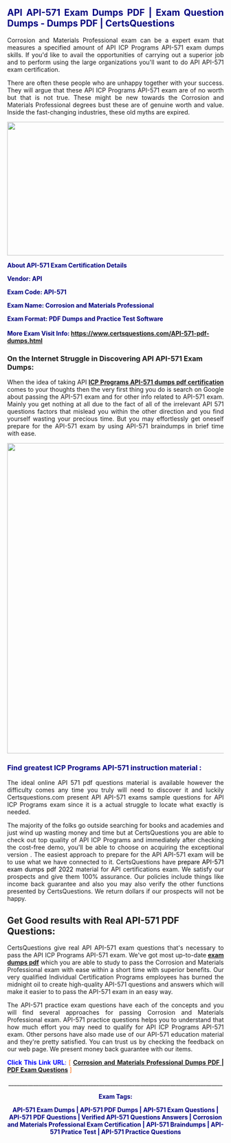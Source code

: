 <h2 style="text-align: justify;"><span style="color: #000080;">API API-571 Exam Dumps PDF | Exam Question Dumps - Dumps PDF | CertsQuestions</span></h2>
<p style="text-align: justify;">Corrosion and Materials Professional exam can be a expert exam that measures a specified amount of API ICP Programs API-571 exam dumps skills. If you'd like to avail the opportunities of carrying out a superior job and to perform using the large organizations you'll want to do API API-571 exam certification.</p>
<p style="text-align: justify;">There are often these people who are unhappy together with your success. They will argue that these API ICP Programs API-571 exam are of no worth but that is not true. These might be new towards the Corrosion and Materials Professional degrees bust these are of genuine worth and value. Inside the fast-changing industries, these old myths are expired.</p>
<p><img style="display: block; margin-left: auto; margin-right: auto;" src="https://i.imgur.com/eaP4ae9.png" width="840" height="310" /></p>
<p><span style="color: #000080;"><strong>About API-571 Exam Certification Details</strong></span></p>
<p><span style="color: #000080;"><strong>Vendor: API<br /></strong></span></p>
<p><span style="color: #000080;"><strong>Exam Code: API-571</strong></span></p>
<p><span style="color: #000080;"><strong>Exam Name: Corrosion and Materials Professional</strong></span></p>
<p><span style="color: #000080;"><strong>Exam Format: PDF Dumps and Practice Test Software<br /><br />More Exam Visit Info: <span style="color: #ff6600;"><a href="https://www.certsquestions.com/API-571-pdf-dumps.html">https://www.certsquestions.com/API-571-pdf-dumps.html</a></span></strong></span></p>
<h3>On the Internet Struggle in Discovering API API-571 Exam Dumps:</h3>
<p style="text-align: justify;">When the idea of taking API <a href="https://www.certsquestions.com/API-571-pdf-dumps.html"><strong>ICP Programs API-571 dumps pdf certification</strong></a> comes to your thoughts then the very first thing you do is search on Google about passing the API-571 exam and for other info related to API-571 exam. Mainly you get nothing at all due to the fact of all of the irrelevant API 571 questions factors that mislead you within the other direction and you find yourself wasting your precious time. But you may effortlessly get oneself prepare for the API-571 exam by using API-571 braindumps in brief time with ease.</p>
<p><a href="https://www.certsquestions.com/API-571-pdf-dumps.html"><img style="display: block; margin-left: auto; margin-right: auto;" src="https://i.imgur.com/pxhoKQ2.png" width="720" /></a></p>
<h3><span style="color: #000080;">Find greatest ICP Programs API-571 instruction material :</span></h3>
<p style="text-align: justify;">The ideal online API 571 pdf questions material is available however the difficulty comes any time you truly will need to discover it and luckily Certsquestions.com present API API-571 exams sample questions for API ICP Programs exam since it is a actual struggle to locate what exactly is needed.</p>
<p style="text-align: justify;">The majority of the folks go outside searching for books and academies and just wind up wasting money and time but at CertsQuestions you are able to check out top quality of API ICP Programs and immediately after checking the cost-free demo, you'll be able to choose on acquiring the exceptional version . The easiest approach to prepare for the API API-571 exam will be to use what we have connected to it. CertsQuestions have <span style="color: #000000;">prepare API-571 exam dumps pdf 2022</span> material for API certifications exam. We satisfy our prospects and give them 100% assurance. Our policies include things like income back guarantee and also you may also verify the other functions presented by CertsQuestions. We return dollars if our prospects will not be happy.</p>
<h2>Get Good results with Real API-571 PDF Questions:</h2>
<p style="text-align: justify;">CertsQuestions give real API API-571 exam questions that's necessary to pass the API ICP Programs API-571 exam. We've got most up-to-date<strong>&nbsp;<a href="https://www.certsquestions.com/">exam dumps pdf</a></strong>&nbsp;which you are able to study to pass the Corrosion and Materials Professional exam with ease within a short time with superior benefits. Our very qualified Individual Certification Programs employees has burned the midnight oil to create high-quality API-571 questions and answers which will make it easier to to pass the API-571 exam in an easy way.</p>
<p style="text-align: justify;">The API-571 practice exam questions have each of the concepts and you will find several approaches for passing Corrosion and Materials Professional exam. API-571 practice questions helps you to understand that how much effort you may need to qualify for API ICP Programs API-571 exam. Other persons have also made use of our API-571 education material and they're pretty satisfied. You can trust us by checking the feedback on our web page. We present money back guarantee with our items.</p>
<p style="text-align: justify;"><span style="color: #0000ff;"><strong>Click This Link URL</strong>:</span> <span style="color: #ff6600;">[ <strong><a href="https://www.certsquestions.com/individual-certification-programs-certification.html">Corrosion and Materials Professional Dumps PDF | PDF Exam Questions</a></strong> ]</span></p>
<p style="text-align: center;">______________________________________________________________________________</p>
<p style="text-align: center;"><span style="color: #000080;"><strong>Exam Tags:</strong></span></p>
<p style="text-align: center;"><span style="color: #000080;"><strong>API-571 Exam Dumps | API-571 PDF Dumps | API-571 Exam Questions | API-571 PDF Questions | Verified API-571 Questions Answers | Corrosion and Materials Professional Exam Certification | API-571 Braindumps | API-571 Pratice Test | API-571 Practice Questions</strong></span></p>
